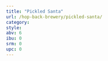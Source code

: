 ```yaml
---
title: "Pickled Santa"
url: /hop-back-brewery/pickled-santa/
category: 
style: 
abv: 6
ibu: 0
srm: 0
upc: 0
---
```


